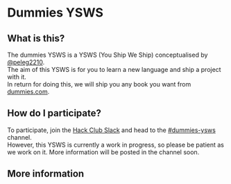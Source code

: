 <!-- # sv

Everything you need to build a Svelte project, powered by [`sv`](https://github.com/sveltejs/cli).

## Creating a project

If you're seeing this, you've probably already done this step. Congrats!

```bash
# create a new project in the current directory
npx sv create

# create a new project in my-app
npx sv create my-app
```

## Developing

Once you've created a project and installed dependencies with `npm install` (or `pnpm install` or `yarn`), start a development server:

```bash
npm run dev

# or start the server and open the app in a new browser tab
npm run dev -- --open
```

## Building

To create a production version of your app:

```bash
npm run build
```

You can preview the production build with `npm run preview`.

> To deploy your app, you may need to install an [adapter](https://svelte.dev/docs/kit/adapters) for your target environment.
--> 
# Dummies YSWS

## What is this?

The dummies YSWS is a YSWS (You Ship We Ship) conceptualised by [@peleg2210](https://hackclub.slack.com/team/U091DE0M4NB).  
The aim of this YSWS is for you to learn a new language and ship a project with it.  
In return for doing this, we will ship you any book you want from [dummies.com](https://www.dummies.com/).

## How do I participate?
To participate, join the [Hack Club Slack](https://hackclub.com/slack) and head to the [#dummies-ysws](https://hackclub.slack.com/archives/C096M3EV67M) channel.  
However, this YSWS is currently a work in progress, so please be patient as we work on it. More information will be posted in the channel soon.  

## More information